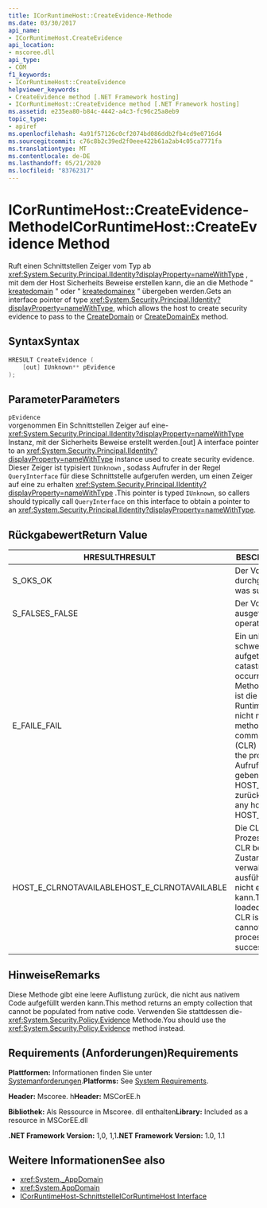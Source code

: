 ```yaml
---
title: ICorRuntimeHost::CreateEvidence-Methode
ms.date: 03/30/2017
api_name:
- ICorRuntimeHost.CreateEvidence
api_location:
- mscoree.dll
api_type:
- COM
f1_keywords:
- ICorRuntimeHost::CreateEvidence
helpviewer_keywords:
- CreateEvidence method [.NET Framework hosting]
- ICorRuntimeHost::CreateEvidence method [.NET Framework hosting]
ms.assetid: e235ea80-b84c-4442-a4c3-fc96c25a8eb9
topic_type:
- apiref
ms.openlocfilehash: 4a91f57126c0cf2074bd086ddb2fb4cd9e0716d4
ms.sourcegitcommit: c76c8b2c39ed2f0eee422b61a2ab4c05ca7771fa
ms.translationtype: MT
ms.contentlocale: de-DE
ms.lasthandoff: 05/21/2020
ms.locfileid: "83762317"
---
```

# <a name="icorruntimehostcreateevidence-method"></a><span data-ttu-id="c44ad-102">ICorRuntimeHost::CreateEvidence-Methode</span><span class="sxs-lookup"><span data-stu-id="c44ad-102">ICorRuntimeHost::CreateEvidence Method</span></span>
<span data-ttu-id="c44ad-103">Ruft einen Schnittstellen Zeiger vom Typ ab <xref:System.Security.Principal.IIdentity?displayProperty=nameWithType> , mit dem der Host Sicherheits Beweise erstellen kann, die an die Methode " [kreatedomain](../../../../docs/framework/unmanaged-api/hosting/icorruntimehost-createdomain-method.md) " oder " [kreatedomainex](icorruntimehost-createdomainex-method.md) " übergeben werden.</span><span class="sxs-lookup"><span data-stu-id="c44ad-103">Gets an interface pointer of type <xref:System.Security.Principal.IIdentity?displayProperty=nameWithType>, which allows the host to create security evidence to pass to the [CreateDomain](../../../../docs/framework/unmanaged-api/hosting/icorruntimehost-createdomain-method.md) or [CreateDomainEx](icorruntimehost-createdomainex-method.md) method.</span></span>  
  
## <a name="syntax"></a><span data-ttu-id="c44ad-104">Syntax</span><span class="sxs-lookup"><span data-stu-id="c44ad-104">Syntax</span></span>  
  
```cpp  
HRESULT CreateEvidence (  
    [out] IUnknown** pEvidence  
);  
```  
  
## <a name="parameters"></a><span data-ttu-id="c44ad-105">Parameter</span><span class="sxs-lookup"><span data-stu-id="c44ad-105">Parameters</span></span>  
 `pEvidence`  
 <span data-ttu-id="c44ad-106">vorgenommen Ein Schnittstellen Zeiger auf eine- <xref:System.Security.Principal.IIdentity?displayProperty=nameWithType> Instanz, mit der Sicherheits Beweise erstellt werden.</span><span class="sxs-lookup"><span data-stu-id="c44ad-106">[out] A interface pointer to an <xref:System.Security.Principal.IIdentity?displayProperty=nameWithType> instance used to create security evidence.</span></span> <span data-ttu-id="c44ad-107">Dieser Zeiger ist typisiert `IUnknown` , sodass Aufrufer in der Regel `QueryInterface` für diese Schnittstelle aufgerufen werden, um einen Zeiger auf eine zu erhalten <xref:System.Security.Principal.IIdentity?displayProperty=nameWithType> .</span><span class="sxs-lookup"><span data-stu-id="c44ad-107">This pointer is typed `IUnknown`, so callers should typically call `QueryInterface` on this interface to obtain a pointer to an <xref:System.Security.Principal.IIdentity?displayProperty=nameWithType>.</span></span>  
  
## <a name="return-value"></a><span data-ttu-id="c44ad-108">Rückgabewert</span><span class="sxs-lookup"><span data-stu-id="c44ad-108">Return Value</span></span>  
  
|<span data-ttu-id="c44ad-109">HRESULT</span><span class="sxs-lookup"><span data-stu-id="c44ad-109">HRESULT</span></span>|<span data-ttu-id="c44ad-110">BESCHREIBUNG</span><span class="sxs-lookup"><span data-stu-id="c44ad-110">Description</span></span>|  
|-------------|-----------------|  
|<span data-ttu-id="c44ad-111">S_OK</span><span class="sxs-lookup"><span data-stu-id="c44ad-111">S_OK</span></span>|<span data-ttu-id="c44ad-112">Der Vorgang wurde durchgeführt.</span><span class="sxs-lookup"><span data-stu-id="c44ad-112">The operation was successful.</span></span>|  
|<span data-ttu-id="c44ad-113">S_FALSE</span><span class="sxs-lookup"><span data-stu-id="c44ad-113">S_FALSE</span></span>|<span data-ttu-id="c44ad-114">Der Vorgang konnte nicht ausgeführt werden.</span><span class="sxs-lookup"><span data-stu-id="c44ad-114">The operation failed to complete.</span></span>|  
|<span data-ttu-id="c44ad-115">E_FAIL</span><span class="sxs-lookup"><span data-stu-id="c44ad-115">E_FAIL</span></span>|<span data-ttu-id="c44ad-116">Ein unbekannter, schwerwiegender Fehler ist aufgetreten.</span><span class="sxs-lookup"><span data-stu-id="c44ad-116">An unknown, catastrophic failure occurred.</span></span> <span data-ttu-id="c44ad-117">Wenn eine Methode E_FAIL zurückgibt, ist die Common Language Runtime (CLR) im Prozess nicht mehr verwendbar.</span><span class="sxs-lookup"><span data-stu-id="c44ad-117">If a method returns E_FAIL, the common language runtime (CLR) is no longer usable in the process.</span></span> <span data-ttu-id="c44ad-118">Nachfolgende Aufrufe von Hosting-APIs geben HOST_E_CLRNOTAVAILABLE zurück.</span><span class="sxs-lookup"><span data-stu-id="c44ad-118">Subsequent calls to any hosting APIs return HOST_E_CLRNOTAVAILABLE.</span></span>|  
|<span data-ttu-id="c44ad-119">HOST_E_CLRNOTAVAILABLE</span><span class="sxs-lookup"><span data-stu-id="c44ad-119">HOST_E_CLRNOTAVAILABLE</span></span>|<span data-ttu-id="c44ad-120">Die CLR wurde nicht in einen Prozess geladen, oder die CLR befindet sich in einem Zustand, in dem Sie verwalteten Code nicht ausführen oder den-Befehl nicht erfolgreich verarbeiten kann.</span><span class="sxs-lookup"><span data-stu-id="c44ad-120">The CLR has not been loaded into a process, or the CLR is in a state in which it cannot run managed code or process the call successfully.</span></span>|  
  
## <a name="remarks"></a><span data-ttu-id="c44ad-121">Hinweise</span><span class="sxs-lookup"><span data-stu-id="c44ad-121">Remarks</span></span>  
 <span data-ttu-id="c44ad-122">Diese Methode gibt eine leere Auflistung zurück, die nicht aus nativem Code aufgefüllt werden kann.</span><span class="sxs-lookup"><span data-stu-id="c44ad-122">This method returns an empty collection that cannot be populated from native code.</span></span> <span data-ttu-id="c44ad-123">Verwenden Sie stattdessen die- <xref:System.Security.Policy.Evidence> Methode.</span><span class="sxs-lookup"><span data-stu-id="c44ad-123">You should use the <xref:System.Security.Policy.Evidence> method instead.</span></span>  
  
## <a name="requirements"></a><span data-ttu-id="c44ad-124">Requirements (Anforderungen)</span><span class="sxs-lookup"><span data-stu-id="c44ad-124">Requirements</span></span>  
 <span data-ttu-id="c44ad-125">**Plattformen:** Informationen finden Sie unter [Systemanforderungen](../../get-started/system-requirements.md).</span><span class="sxs-lookup"><span data-stu-id="c44ad-125">**Platforms:** See [System Requirements](../../get-started/system-requirements.md).</span></span>  
  
 <span data-ttu-id="c44ad-126">**Header:** Mscoree. h</span><span class="sxs-lookup"><span data-stu-id="c44ad-126">**Header:** MSCorEE.h</span></span>  
  
 <span data-ttu-id="c44ad-127">**Bibliothek:** Als Ressource in Mscoree. dll enthalten</span><span class="sxs-lookup"><span data-stu-id="c44ad-127">**Library:** Included as a resource in MSCorEE.dll</span></span>  
  
 <span data-ttu-id="c44ad-128">**.NET Framework Version:** 1,0, 1,1</span><span class="sxs-lookup"><span data-stu-id="c44ad-128">**.NET Framework Version:** 1.0, 1.1</span></span>  
  
## <a name="see-also"></a><span data-ttu-id="c44ad-129">Weitere Informationen</span><span class="sxs-lookup"><span data-stu-id="c44ad-129">See also</span></span>

- <xref:System._AppDomain>
- <xref:System.AppDomain>
- [<span data-ttu-id="c44ad-130">ICorRuntimeHost-Schnittstelle</span><span class="sxs-lookup"><span data-stu-id="c44ad-130">ICorRuntimeHost Interface</span></span>](icorruntimehost-interface.md)
